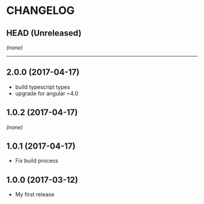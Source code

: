 CHANGELOG
=========

## HEAD (Unreleased)
_(none)_

--------------------

## 2.0.0 (2017-04-17)
* build typescript types
* upgrade for angular ~4.0

## 1.0.2 (2017-04-17)
_(none)_

## 1.0.1 (2017-04-17)
* Fix build process

## 1.0.0 (2017-03-12)
* My first release

